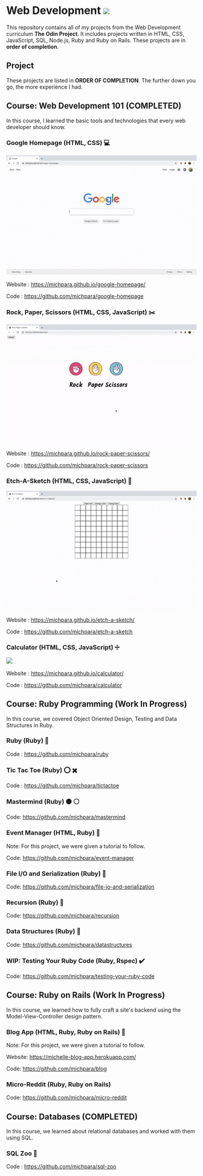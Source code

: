 # **Web Development**  <img src="https://media.giphy.com/media/d9IfL7seBexHLct75B/giphy.gif" width="100">

This repository contains all of my projects from the Web Development curriculum **The Odin Project**. It includes projects written in HTML, CSS, JavaScript,
SQL, Node.js, Ruby and Ruby on Rails. These projects are in **order of completion**. 

## **Project**

These projects are listed in **ORDER OF COMPLETION**. The further down you go, the more experience I had.

## Course: Web Development 101 (COMPLETED) 
  
  In this course, I learned the basic tools and technologies that every web developer should know.

  ### **Google Homepage (HTML, CSS)** :computer:
  
  ![](gifs/google-homepage.gif)

  Website : https://michpara.github.io/google-homepage/

  Code : https://github.com/michpara/google-homepage

  ### **Rock, Paper, Scissors (HTML, CSS, JavaScript)** :scissors:

![](gifs/rps.gif)

  Website : https://michpara.github.io/rock-paper-scissors/

  Code : https://github.com/michpara/rock-paper-scissors

  ### **Etch-A-Sketch (HTML, CSS, JavaScript)** :notebook:
  
 ![](gifs/etch-a-sketch.gif)

  Website : https://michpara.github.io/etch-a-sketch/

  Code : https://github.com/michpara/etch-a-sketch

  ### **Calculator (HTML, CSS, JavaScript)** :heavy_division_sign:
  
![](gifs/calculator.gif)

  Website : https://michpara.github.io/calculator/

  Code : https://github.com/michpara/calculator
  
## **Course: Ruby Programming (Work In Progress)**

  In this course, we covered Object Oriented Design, Testing and Data Structures in Ruby.
  
  ### **Ruby (Ruby)** :gem:
  
  Code : https://github.com/michpara/ruby

  ### **Tic Tac Toe (Ruby)** :o: :heavy_multiplication_x:
 
  Code : https://github.com/michpara/tictactoe
 
  ### **Mastermind (Ruby)** :black_circle: :white_circle:
  
  Code: https://github.com/michpara/mastermind
  
  ### **Event Manager (HTML, Ruby)** :book:
  Note: For this project, we were given a tutorial to follow.
  
  Code: https://github.com/michpara/event-manager
  
  ### **File I/O and Serialization (Ruby)** :page_with_curl:
  
  Code: https://github.com/michpara/file-io-and-serialization
  
  ### **Recursion (Ruby)** :gem:
  
  Code: https://github.com/michpara/recursion
  
  ### **Data Structures (Ruby)** :gem:
  
  Code: https://github.com/michpara/datastructures
  
  ### **WIP: Testing Your Ruby Code (Ruby, Rspec)** :heavy_check_mark:
  
  Code: https://github.com/michpara/testing-your-ruby-code

## **Course: Ruby on Rails (Work In Progress)**

  In this course, we learned how to fully craft a site's backend using the Model-View-Controller design pattern.
  
  ### **Blog App (HTML, Ruby, Ruby on Rails)** :pencil:
  
  Note: For this project, we were given a tutorial to follow.
  
  Website: https://michelle-blog-app.herokuapp.com/

  Code: https://github.com/michpara/blog
  
  ### **Micro-Reddit (Ruby, Ruby on Rails)**
  
  Code: https://github.com/michpara/micro-reddit
  
## **Course: Databases (COMPLETED)**

  In this course, we learned about relational databases and worked with them using SQL.

  ### **SQL Zoo** :leopard:

  Code : https://github.com/michpara/sql-zoo

